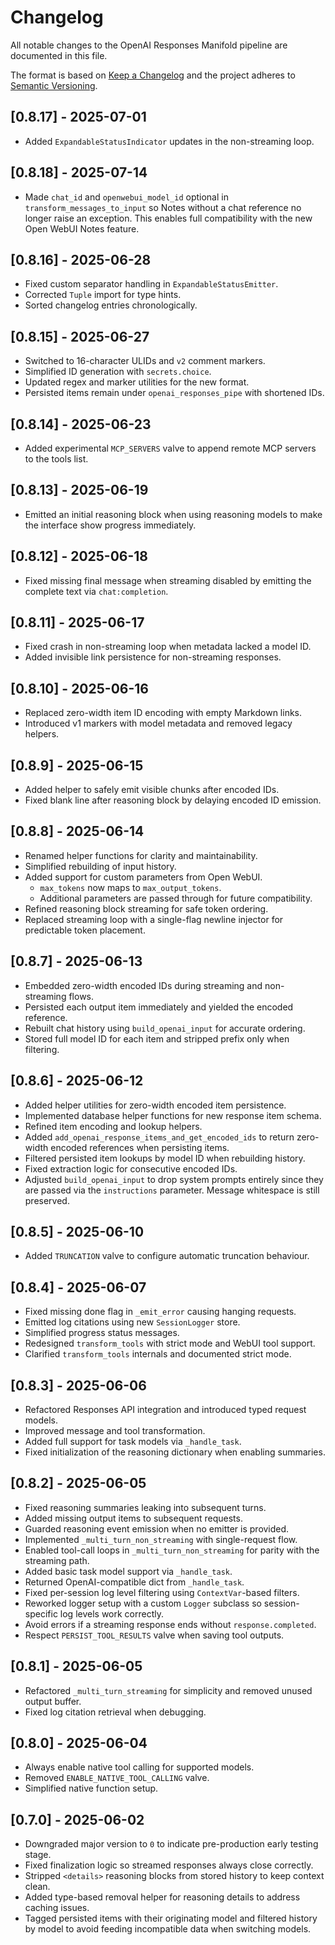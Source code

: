 # Changelog

All notable changes to the OpenAI Responses Manifold pipeline are documented in this file.


The format is based on [Keep a Changelog](https://keepachangelog.com/en/1.1.0/) and the project adheres to [Semantic Versioning](https://semver.org/spec/v2.0.0.html).

## [0.8.17] - 2025-07-01
- Added `ExpandableStatusIndicator` updates in the non-streaming loop.

## [0.8.18] - 2025-07-14
- Made `chat_id` and `openwebui_model_id` optional in
  `transform_messages_to_input` so Notes without a chat reference no longer
  raise an exception. This enables full compatibility with the new Open WebUI
  Notes feature.

## [0.8.16] - 2025-06-28
- Fixed custom separator handling in `ExpandableStatusEmitter`.
- Corrected `Tuple` import for type hints.
- Sorted changelog entries chronologically.

## [0.8.15] - 2025-06-27
- Switched to 16-character ULIDs and `v2` comment markers.
- Simplified ID generation with `secrets.choice`.
- Updated regex and marker utilities for the new format.
- Persisted items remain under `openai_responses_pipe` with shortened IDs.

## [0.8.14] - 2025-06-23
- Added experimental `MCP_SERVERS` valve to append remote MCP servers
  to the tools list.

## [0.8.13] - 2025-06-19
- Emitted an initial reasoning block when using reasoning models to make
  the interface show progress immediately.

## [0.8.12] - 2025-06-18
- Fixed missing final message when streaming disabled by emitting the
  complete text via `chat:completion`.

## [0.8.11] - 2025-06-17
- Fixed crash in non-streaming loop when metadata lacked a model ID.
- Added invisible link persistence for non-streaming responses.

## [0.8.10] - 2025-06-16
- Replaced zero-width item ID encoding with empty Markdown links.
- Introduced v1 markers with model metadata and removed legacy helpers.

## [0.8.9] - 2025-06-15
- Added helper to safely emit visible chunks after encoded IDs.
- Fixed blank line after reasoning block by delaying encoded ID emission.

## [0.8.8] - 2025-06-14
- Renamed helper functions for clarity and maintainability.
- Simplified rebuilding of input history.
- Added support for custom parameters from Open WebUI.
  - `max_tokens` now maps to `max_output_tokens`.
  - Additional parameters are passed through for future compatibility.
- Refined reasoning block streaming for safe token ordering.
- Replaced streaming loop with a single-flag newline injector for
  predictable token placement.

## [0.8.7] - 2025-06-13
- Embedded zero-width encoded IDs during streaming and non-streaming flows.
- Persisted each output item immediately and yielded the encoded reference.
- Rebuilt chat history using `build_openai_input` for accurate ordering.
- Stored full model ID for each item and stripped prefix only when filtering.

## [0.8.6] - 2025-06-12
- Added helper utilities for zero-width encoded item persistence.
- Implemented database helper functions for new response item schema.
- Refined item encoding and lookup helpers.
- Added `add_openai_response_items_and_get_encoded_ids` to return
  zero-width encoded references when persisting items.
- Filtered persisted item lookups by model ID when rebuilding history.
- Fixed extraction logic for consecutive encoded IDs.
- Adjusted `build_openai_input` to drop system prompts entirely since
  they are passed via the `instructions` parameter. Message whitespace
  is still preserved.

## [0.8.5] - 2025-06-10
- Added `TRUNCATION` valve to configure automatic truncation behaviour.

## [0.8.4] - 2025-06-07
- Fixed missing done flag in `_emit_error` causing hanging requests.
- Emitted log citations using new `SessionLogger` store.
- Simplified progress status messages.
- Redesigned `transform_tools` with strict mode and WebUI tool support.
- Clarified `transform_tools` internals and documented strict mode.

## [0.8.3] - 2025-06-06
- Refactored Responses API integration and introduced typed request models.
- Improved message and tool transformation.
- Added full support for task models via `_handle_task`.
- Fixed initialization of the reasoning dictionary when enabling summaries.

## [0.8.2] - 2025-06-05
- Fixed reasoning summaries leaking into subsequent turns.
- Added missing output items to subsequent requests.
- Guarded reasoning event emission when no emitter is provided.
- Implemented `_multi_turn_non_streaming` with single-request flow.
- Enabled tool-call loops in `_multi_turn_non_streaming` for parity with the streaming path.
- Added basic task model support via `_handle_task`.
- Returned OpenAI-compatible dict from `_handle_task`.
- Fixed per-session log level filtering using `ContextVar`-based filters.
- Reworked logger setup with a custom `Logger` subclass so session-specific log levels work correctly.
- Avoid errors if a streaming response ends without `response.completed`.
- Respect `PERSIST_TOOL_RESULTS` valve when saving tool outputs.

## [0.8.1] - 2025-06-05
- Refactored `_multi_turn_streaming` for simplicity and removed unused output buffer.
- Fixed log citation retrieval when debugging.

## [0.8.0] - 2025-06-04
- Always enable native tool calling for supported models.
- Removed `ENABLE_NATIVE_TOOL_CALLING` valve.
- Simplified native function setup.

## [0.7.0] - 2025-06-02
- Downgraded major version to `0` to indicate pre-production early testing stage.
- Fixed finalization logic so streamed responses always close correctly.
- Stripped `<details>` reasoning blocks from stored history to keep context clean.
- Added type-based removal helper for reasoning details to address caching issues.
- Tagged persisted items with their originating model and filtered history by model
  to avoid feeding incompatible data when switching models.
